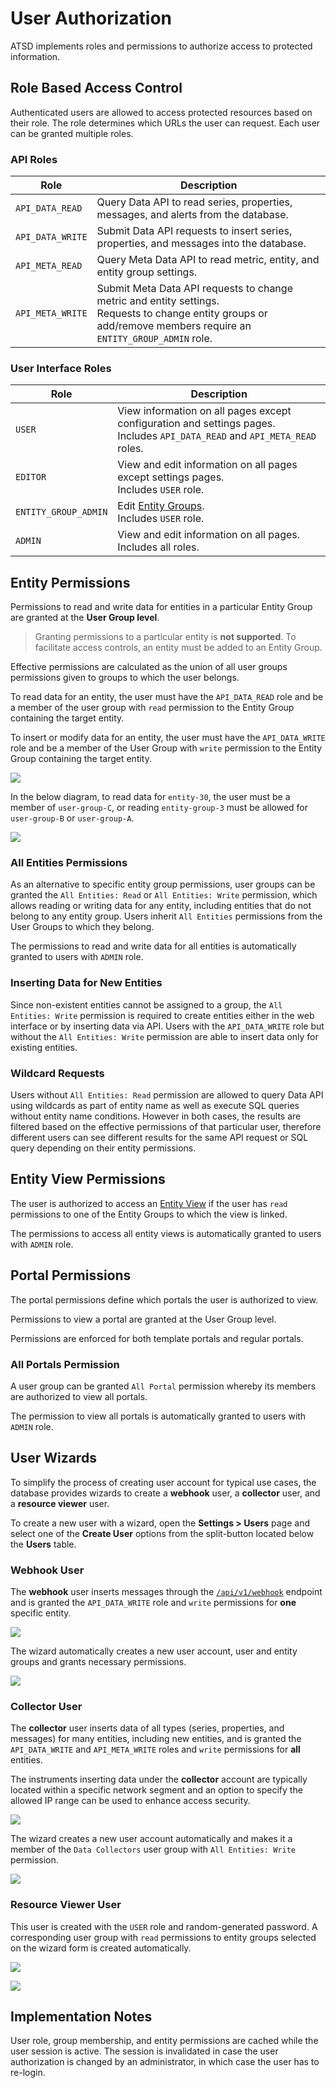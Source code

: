 # User Authorization

ATSD implements roles and permissions to authorize access to protected information.

## Role Based Access Control

Authenticated users are allowed to access protected resources based on their role. The role determines which URLs the user can request. Each user can be granted multiple roles.

### API Roles

| Role | Description |
| --- | --- |
|`API_DATA_READ` | Query Data API to read series, properties, messages, and alerts from the database.|
|`API_DATA_WRITE` | Submit Data API requests to insert series, properties, and messages into the database.|
|`API_META_READ` | Query Meta Data API to read metric, entity, and entity group settings.|
|`API_META_WRITE` | Submit Meta Data API requests to change metric and entity settings. <br>Requests to change entity groups or add/remove members require an `ENTITY_GROUP_ADMIN` role.|

### User Interface Roles

| Role | Description |
| --- | --- |
| `USER` | View information on all pages except configuration and settings pages. <br>Includes `API_DATA_READ` and `API_META_READ` roles. |
| `EDITOR` | View and edit information on all pages except settings pages. <br>Includes `USER` role. |
| `ENTITY_GROUP_ADMIN` | Edit [Entity Groups](../configuration/entity_groups.md). <br>Includes `USER` role. |
| `ADMIN` | View and edit information on all pages. <br>Includes all roles. |

## Entity Permissions

Permissions to read and write data for entities in a particular Entity Group are granted at the **User Group level**.

> Granting permissions to a particular entity is **not supported**. To facilitate access controls, an entity must be added to an Entity Group.

Effective permissions are calculated as the union of all user groups permissions given to groups to which the user belongs.

To read data for an entity, the user must have the `API_DATA_READ` role and be a member of the user group with `read` permission to the Entity Group containing the target entity.

To insert or modify data for an entity, the user must have the `API_DATA_WRITE` role and be a member of the User Group with `write` permission to the Entity Group containing the target entity.

![](./images/entity_group_permission.png)

In the below diagram, to read data for `entity-30`, the user must be a member of `user-group-C`, or reading `entity-group-3` must be allowed for `user-group-B` or `user-group-A`.

![](./images/atsd_role_hierarchy-2.png)

### All Entities Permissions

As an alternative to specific entity group permissions, user groups can be granted the `All Entities: Read` or `All Entities: Write` permission, which allows reading or writing data for any entity, including entities that do not belong to any entity group. Users inherit `All Entities` permissions from the User Groups to which they belong.

The permissions to read and write data for all entities is automatically granted to users with `ADMIN` role.

### Inserting Data for New Entities

Since non-existent entities cannot be assigned to a group, the `All Entities: Write` permission is required to create
entities either in the web interface or by inserting data via API. Users with the `API_DATA_WRITE` role but without the
`All Entities: Write` permission are able to insert data only for existing entities.

### Wildcard Requests

Users without `All Entities: Read` permission are allowed to query Data API using wildcards as part of entity name as well as execute SQL queries without entity name conditions. However in both cases, the results are filtered based on the effective permissions of that particular user, therefore different users can see different results for the same API request or SQL query depending on their entity permissions.

## Entity View Permissions

The user is authorized to access an [Entity View](../configuration/entity_views.md) if the user has `read` permissions to one of the Entity Groups to which the view is linked.

The permissions to access all entity views is automatically granted to users with `ADMIN` role.

## Portal Permissions

The portal permissions define which portals the user is authorized to view.

Permissions to view a portal are granted at the User Group level.

Permissions are enforced for both template portals and regular portals.

### All Portals Permission

A user group can be granted `All Portal` permission whereby its members are authorized to view all portals.

The permission to view all portals is automatically granted to users with `ADMIN` role.

## User Wizards

To simplify the process of creating user account for typical use cases, the database provides wizards to create a **webhook** user, a **collector** user, and a **resource viewer** user.

To create a new user with a wizard, open the **Settings > Users** page and select one of the **Create User** options from the split-button located below the **Users** table.

### Webhook User

The **webhook** user inserts messages through the [`/api/v1/webhook`](../api/data/messages/webhook.md) endpoint and is granted the `API_DATA_WRITE` role and `write` permissions for **one** specific entity.

![](./images/wizard-example.png)

The wizard automatically creates a new user account, user and entity groups and grants necessary permissions.

![](./images/webhook-permissions.png)

### Collector User

The **collector** user inserts data of all types (series, properties, and messages) for many entities, including new entities, and is granted the `API_DATA_WRITE` and `API_META_WRITE` roles and `write` permissions for **all** entities.

The instruments inserting data under the **collector** account are typically located within a specific network segment and an option to specify the allowed IP range can be used to enhance access security.

![](./images/collector-wizard-example.png)

The wizard creates a new user account automatically and makes it a member of the `Data Collectors` user group with `All Entities: Write` permission.

![](./images/collector-user-permissions.png)

### Resource Viewer User

This user is created with the `USER` role and random-generated password. A corresponding user group with `read` permissions to entity groups selected on the wizard form is created automatically.

![](./images/resource-viewer-wizard.png)

![](./images/wizard-resource-viewer-result.png)

## Implementation Notes

User role, group membership, and entity permissions are cached while the user session is active. The session is invalidated in case the user authorization is changed by an administrator, in which case the user has to re-login.
